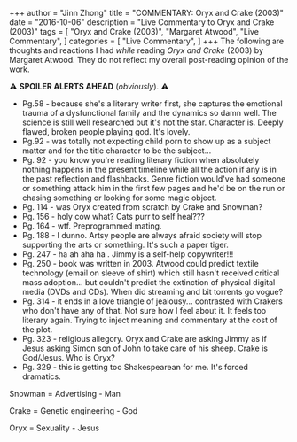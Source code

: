 +++
author = "Jinn Zhong"
title = "COMMENTARY: Oryx and Crake (2003)"
date = "2016-10-06"
description = "Live Commentary to Oryx and Crake (2003)"
tags = [
    "Oryx and Crake (2003)",
    "Margaret Atwood",
    "Live Commentary",
]
categories = [
    "Live Commentary",
]
+++
The following are thoughts and reactions I had _while_ reading _Oryx and Crake_ (2003) by Margaret Atwood. They do not reflect my overall post-reading opinion of the work. 

:warning: **SPOILER ALERTS AHEAD** (_obviously_). :warning:

* Pg.58 - because she's a literary writer first, she captures the emotional trauma of a dysfunctional family and the dynamics so damn well. The science is still well researched but it's not the star. Character is. Deeply flawed, broken people playing god. It's lovely.
* Pg.92 - was totally not expecting child porn to show up as a subject matter and for the title character to be the subject...
* Pg. 92 - you know you're reading literary fiction when absolutely nothing happens in the present timeline while all the action if any is in the past reflection and flashbacks. Genre fiction would've had someone or something attack him in the first few pages and he'd be on the run or chasing something or looking for some magic object.
* Pg. 114 - was Oryx created from scratch by Crake and Snowman?
* Pg. 156 - holy cow what? Cats purr to self heal???
* Pg. 164 - wtf. Preprogrammed mating.
* Pg. 188 - I dunno. Artsy people are always afraid society will stop supporting the arts or something. It's such a paper tiger.
* Pg. 247 - ha ah aha ha . Jimmy is a self-help copywriter!!!
* Pg. 250 - book was written in 2003. Atwood could predict textile technology (email on sleeve of shirt) which still hasn't received critical mass adoption... but couldn't predict the extinction of physical digital media (DVDs and CDs). When did streaming and bit torrents go vogue?
* Pg. 314 - it ends in a love triangle of jealousy... contrasted with Crakers who don't have any of that. Not sure how I feel about it. It feels too literary again. Trying to inject meaning and commentary at the cost of the plot.
* Pg. 323 - religious allegory. Oryx and Crake are asking Jimmy as if Jesus asking Simon son of John to take care of his sheep. Crake is God/Jesus. Who is Oryx?
* Pg. 329 - this is getting too Shakespearean for me. It's forced dramatics.

Snowman = Advertising - Man

Crake = Genetic engineering - God

Oryx = Sexuality - Jesus

